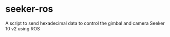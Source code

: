 # seeker-ros
A script to send hexadecimal data to control the gimbal and camera Seeker 10 v2 using ROS